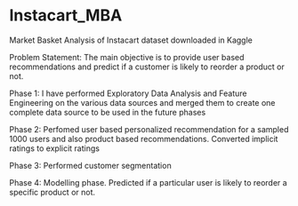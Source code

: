 # Instacart_MBA
Market Basket Analysis of Instacart dataset downloaded in Kaggle

Problem Statement: The main objective is to provide user based recommendations and predict if a customer is likely to reorder a product or not.

Phase 1: I have performed Exploratory Data Analysis and Feature Engineering on the various data sources and merged them to create one complete data source to be used in the future phases

Phase 2: Perfomed user based personalized recommendation for a sampled 1000 users and also product based recommendations. Converted implicit ratings to explicit ratings

Phase 3: Performed customer segmentation

Phase 4: Modelling phase. Predicted if a particular user is likely to reorder a specific product or not.

